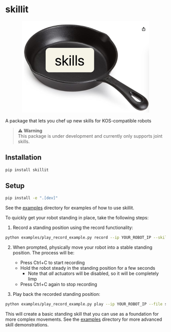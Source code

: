 # skillit

<p align="center">
  <img src="./docs/skillet.jpeg" alt="skillet" width="400"/>
</p>


A package that lets you chef up new skills for KOS-compatible robots

> ⚠️ **Warning**  
 This package is under development and currently only supports joint skills.


## Installation

```bash
pip install skillit
```

## Setup
```bash
pip install -e ".[dev]"
```

See the [examples](examples) directory for examples of how to use skillit.

To quickly get your robot standing in place, take the following steps:

1. Record a standing position using the record functionality:
```bash
python examples/play_record_example.py record --ip YOUR_ROBOT_IP --skill-name standing
```

2. When prompted, physically move your robot into a stable standing position. The process will be:
   - Press Ctrl+C to start recording
   - Hold the robot steady in the standing position for a few seconds
       - Note that *all* actuators will be disabled, so it will be completely limp
   - Press Ctrl+C again to stop recording

3. Play back the recorded standing position:
```bash
python examples/play_record_example.py play --ip YOUR_ROBOT_IP --file standing.json
```

This will create a basic standing skill that you can use as a foundation for more complex movements. See the [examples](examples) directory for more advanced skill demonstrations.
